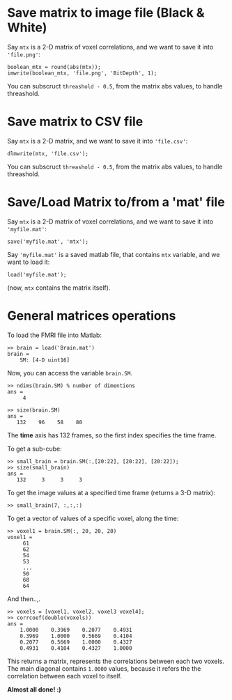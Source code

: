 # Save matrix to image file (Black & White) #
Say `mtx` is a 2-D matrix of voxel correlations, and we want to save it into `'file.png'`:
```
boolean_mtx = round(abs(mtx));
imwrite(boolean_mtx, 'file.png', 'BitDepth', 1);
```

You can subscruct `threashold - 0.5`, from the matrix abs values, to handle threashold.

# Save matrix to CSV file #
Say `mtx` is a 2-D matrix, and we want to save it into `'file.csv'`:
```
dlmwrite(mtx, 'file.csv');
```

You can subscruct `threashold - 0.5`, from the matrix abs values, to handle threashold.


# Save/Load Matrix to/from a 'mat' file #
Say `mtx` is a 2-D matrix of voxel correlations, and we want to save it into `'myfile.mat'`:
```
save('myfile.mat', 'mtx');
```

Say `'myfile.mat'` is a saved matlab file, that contains `mtx` variable, and we want to load it:
```
load('myfile.mat');
```
(now, `mtx` contains the matrix itself).

# General matrices operations #
To load the FMRI file into Matlab:
```
>> brain = load('Brain.mat')
brain =
    SM: [4-D uint16]
```

Now, you can access the variable `brain.SM`.
```
>> ndims(brain.SM) % number of dimentions
ans =
     4

>> size(brain.SM)
ans =
   132    96    58    80
```


The **time** axis has 132 frames, so the first index specifies the time frame.

To get a sub-cube:
```
>> small_brain = brain.SM(:,[20:22], [20:22], [20:22]);
>> size(small_brain)
ans =
   132     3     3     3
```

To get the image values at a specified time frame (returns a 3-D matrix):
```
>> small_brain(7, :,:,:)
```

To get a vector of values of a specific voxel, along the time:
```
>> voxel1 = brain.SM(:, 20, 20, 20)
voxel1 =
     61
     62
     54
     53
     ...
     50
     68
     64
```

And then..,.
```
>> voxels = [voxel1, voxel2, voxel3 voxel4];
>> corrcoef(double(voxels))
ans =
    1.0000    0.3969    0.2077    0.4931
    0.3969    1.0000    0.5669    0.4104
    0.2077    0.5669    1.0000    0.4327
    0.4931    0.4104    0.4327    1.0000
```

This returns a matrix, represents the correlations between each two voxels. The main diagonal contains `1.0000` values, because it refers the the correlation between each voxel to itself.

**Almost all done! :)**